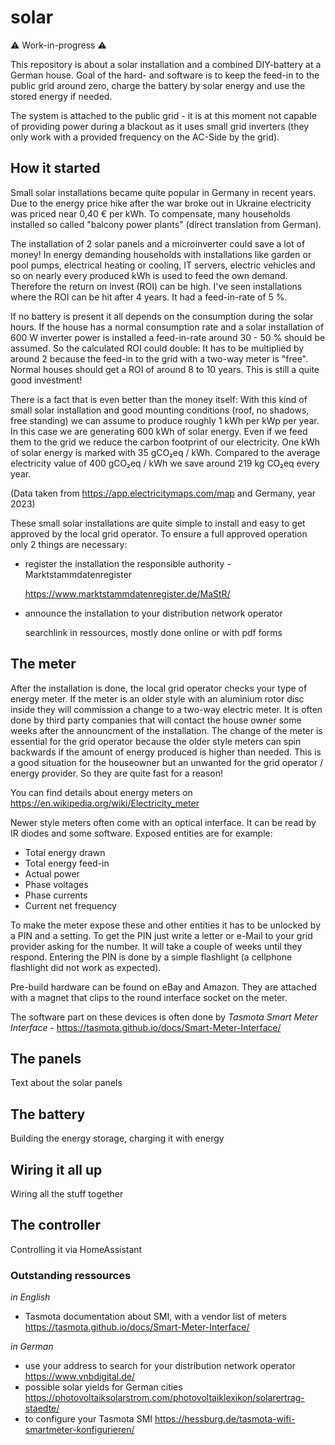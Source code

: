 # solar

:warning: Work-in-progress :warning:

This repository is about a solar installation and a combined DIY-battery at a German house. Goal of the hard- and software is to keep the feed-in to the public grid around zero, charge the battery by solar energy and use the stored energy if needed. 

The system is attached to the public grid - it is at this moment not capable of providing power during a blackout as it uses small grid inverters (they only work with a provided frequency on the AC-Side by the grid). 

## How it started ##

Small solar installations became quite popular in Germany in recent years. Due to the energy price hike after the war broke out in Ukraine electricity was priced near 0,40 € per kWh. To compensate, many households installed so called "balcony power plants" (direct translation from German). 

The installation of 2 solar panels and a microinverter could save a lot of money! In energy demanding households with installations like garden or pool pumps, electrical heating or cooling, IT servers, electric vehicles and so on nearly every produced kWh is used to feed the own demand. Therefore the return on invest (ROI) can be high. I've seen installations where the ROI can be hit after 4 years. It had a feed-in-rate of 5 %. 

If no battery is present it all depends on the consumption during the solar hours. If the house has a normal consumption rate and a solar installation of 600 W inverter power is installed a feed-in-rate around 30 - 50 % should be assumed. So the calculated ROI could double: It has to be multiplied by around 2 because the feed-in to the grid with a two-way meter is "free". Normal houses should get a ROI of around 8 to 10 years. This is still a quite good investment!

There is a fact that is even better than the money itself:
With this kind of small solar installation and good mounting conditions (roof, no shadows, free standing) we can assume to produce roughly 1 kWh per kWp per year. In this case we are generating 600 kWh of solar energy. Even if we feed them to the grid we reduce the carbon footprint of our electricity. One kWh of solar energy is marked with 35 gCO₂eq / kWh. Compared to the average electricity value of 400 gCO₂eq / kWh we save around 219 kg CO₂eq every year. 

(Data taken from https://app.electricitymaps.com/map and Germany, year 2023)

These small solar installations are quite simple to install and easy to get approved by the local grid operator. To ensure a full approved operation only 2 things are necessary:
  
- register the installation the responsible authority - Marktstammdatenregister

  https://www.marktstammdatenregister.de/MaStR/

- announce the installation to your distribution network operator

  searchlink in ressources, mostly done online or with pdf forms

## The meter ##

After the installation is done, the local grid operator checks your type of energy meter. If the meter is an older style with an aluminium rotor disc inside they will commission a change to a two-way electric meter. It is often done by third party companies that will contact the house owner some weeks after the announcment of the installation. The change of the meter is essential for the grid operator because the older style meters can spin backwards if the amount of energy produced is higher than needed. This is a good situation for the houseowner but an unwanted for the grid operator / energy provider. 
So they are quite fast for a reason!

You can find details about energy meters on https://en.wikipedia.org/wiki/Electricity_meter

Newer style meters often come with an optical interface. It can be read by IR diodes and some software. Exposed entities are for example:

- Total energy drawn
- Total energy feed-in
- Actual power
- Phase voltages
- Phase currents
- Current net frequency

To make the meter expose these and other entities it has to be unlocked by a PIN and a setting. To get the PIN just write a letter or e-Mail to your grid provider asking for the number. It will take a couple of weeks until they respond. Entering the PIN is done by a simple flashlight (a cellphone flashlight did not work as expected). 

Pre-build hardware can be found on eBay and Amazon. They are attached with a magnet that clips to the round interface socket on the meter. 

The software part on these devices is often done by *Tasmota Smart Meter Interface* - https://tasmota.github.io/docs/Smart-Meter-Interface/


## The panels ##

Text about the solar panels

## The battery ##

Building the energy storage, charging it with energy

## Wiring it all up ##

Wiring all the stuff together

## The controller ##

Controlling it via HomeAssistant



### Outstanding ressources ###

*in English*

- Tasmota documentation about SMI, with a vendor list of meters https://tasmota.github.io/docs/Smart-Meter-Interface/

*in German*

- use your address to search for your distribution network operator https://www.vnbdigital.de/
- possible solar yields for German cities https://photovoltaiksolarstrom.com/photovoltaiklexikon/solarertrag-staedte/
- to configure your Tasmota SMI https://hessburg.de/tasmota-wifi-smartmeter-konfigurieren/

